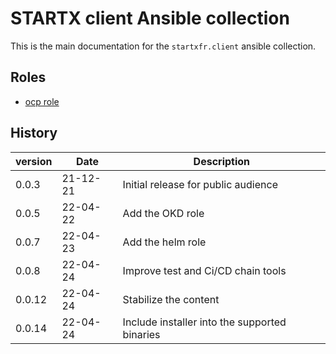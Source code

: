# STARTX client Ansible collection

This is the main documentation for the `startxfr.client` ansible collection.

## Roles

- [ocp role](roles/ocp.md)

## History

| version | Date     | Description                                   |
| ------- | -------- | --------------------------------------------- |
| 0.0.3   | 21-12-21 | Initial release for public audience           |
| 0.0.5   | 22-04-22 | Add the OKD role                              |
| 0.0.7   | 22-04-23 | Add the helm role                             |
| 0.0.8   | 22-04-24 | Improve test and Ci/CD chain tools            |
| 0.0.12  | 22-04-24 | Stabilize the content                         |
| 0.0.14  | 22-04-24 | Include installer into the supported binaries |
